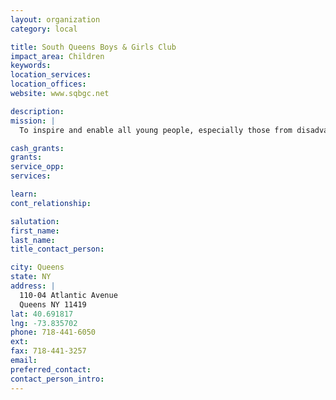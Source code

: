 ```yaml
---
layout: organization
category: local

title: South Queens Boys & Girls Club
impact_area: Children
keywords: 
location_services: 
location_offices: 
website: www.sqbgc.net

description: 
mission: |
  To inspire and enable all young people, especially those from disadvantaged circumstances, to realize their full potential as productive, responsible and caring citizens. 

cash_grants: 
grants: 
service_opp: 
services: 

learn: 
cont_relationship: 

salutation: 
first_name: 
last_name: 
title_contact_person: 

city: Queens
state: NY
address: |
  110-04 Atlantic Avenue     
  Queens NY 11419
lat: 40.691817
lng: -73.835702
phone: 718-441-6050
ext: 
fax: 718-441-3257
email: 
preferred_contact: 
contact_person_intro: 
---
```

